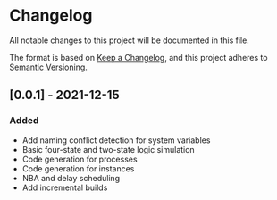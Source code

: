 # Changelog
All notable changes to this project will be documented in this file.

The format is based on [Keep a Changelog](https://keepachangelog.com/en/1.0.0/),
and this project adheres to [Semantic Versioning](https://semver.org/spec/v2.0.0.html).

## [0.0.1] - 2021-12-15
### Added
- Add naming conflict detection for system variables
- Basic four-state and two-state logic simulation
- Code generation for processes
- Code generation for instances
- NBA and delay scheduling
- Add incremental builds
